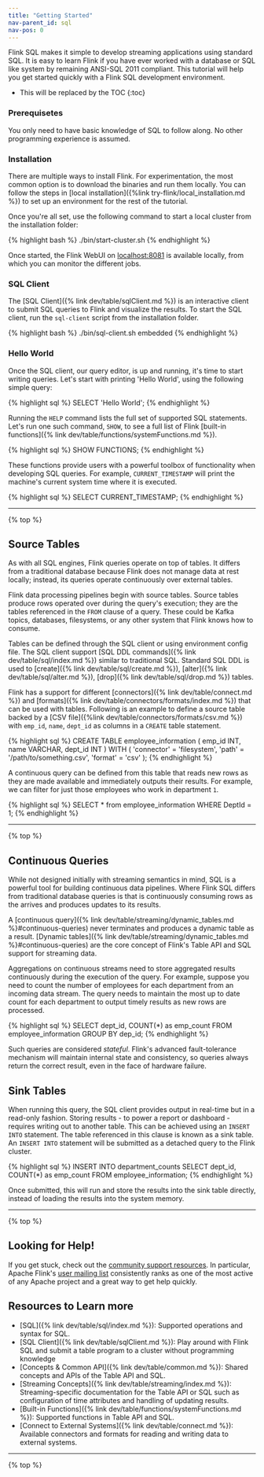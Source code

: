 ```yaml
---
title: "Getting Started"
nav-parent_id: sql
nav-pos: 0
---
```

<!--
Licensed to the Apache Software Foundation (ASF) under one
or more contributor license agreements.  See the NOTICE file
distributed with this work for additional information
regarding copyright ownership.  The ASF licenses this file
to you under the Apache License, Version 2.0 (the
"License"); you may not use this file except in compliance
with the License.  You may obtain a copy of the License at

  http://www.apache.org/licenses/LICENSE-2.0

Unless required by applicable law or agreed to in writing,
software distributed under the License is distributed on an
"AS IS" BASIS, WITHOUT WARRANTIES OR CONDITIONS OF ANY
KIND, either express or implied.  See the License for the
specific language governing permissions and limitations
under the License.
-->

Flink SQL makes it simple to develop streaming applications using standard SQL. It is easy to learn Flink if you have ever worked with a database or SQL like system by remaining ANSI-SQL 2011 compliant. This tutorial will help you get started quickly with a Flink SQL development environment. 
 
* This will be replaced by the TOC
{:toc}


### Prerequisetes 

You only need to have basic knowledge of SQL to follow along. No other programming experience is assumed. 

### Installation

There are multiple ways to install Flink. For experimentation, the most common option is to download the binaries and run them locally. You can follow the steps in [local installation]({%link try-flink/local_installation.md %}) to set up an environment for the rest of the tutorial. 

Once you're all set, use the following command to start a local cluster from the installation folder:

{% highlight bash %}
./bin/start-cluster.sh
{% endhighlight %}
 
Once started, the Flink WebUI on [localhost:8081](localhost:8081) is available locally, from which you can monitor the different jobs.

### SQL Client

The [SQL Client]({% link dev/table/sqlClient.md %}) is an interactive client to submit SQL queries to Flink and visualize the results. 
To start the SQL client, run the `sql-client` script from the installation folder.

 {% highlight bash %}
./bin/sql-client.sh embedded
 {% endhighlight %} 

### Hello World
 
Once the SQL client, our query editor, is up and running, it's time to start writing queries.
Let's start with printing 'Hello World', using the following simple query:
 
{% highlight sql %}
SELECT 'Hello World';
{% endhighlight %}

Running the `HELP` command lists the full set of supported SQL statements. Let's run one such command, `SHOW`, to see a full list of Flink [built-in functions]({% link dev/table/functions/systemFunctions.md %}).

{% highlight sql %}
SHOW FUNCTIONS;
{% endhighlight %}

These functions provide users with a powerful toolbox of functionality when developing SQL queries. 
For example, `CURRENT_TIMESTAMP` will print the machine's current system time where it is executed. 

{% highlight sql %}
SELECT CURRENT_TIMESTAMP;
{% endhighlight %}

---------------

{% top %}

## Source Tables

As with all SQL engines, Flink queries operate on top of tables. 
It differs from a traditional database because Flink does not manage data at rest locally; instead, its queries operate continuously over external tables. 

Flink data processing pipelines begin with source tables. Source tables produce rows operated over during the query's execution; they are the tables referenced in the `FROM` clause of a query.  These could be Kafka topics, databases, filesystems, or any other system that Flink knows how to consume. 

Tables can be defined through the SQL client or using environment config file. The SQL client support [SQL DDL commands]({% link dev/table/sql/index.md %}) similar to traditional SQL. Standard SQL DDL is used to [create]({% link dev/table/sql/create.md %}), [alter]({% link dev/table/sql/alter.md %}), [drop]({% link dev/table/sql/drop.md %}) tables. 

Flink has a support for different [connectors]({% link dev/table/connect.md %}) and [formats]({% link dev/table/connectors/formats/index.md %}) that can be used with tables. Following is an example to define a source table backed by a [CSV file]({%link dev/table/connectors/formats/csv.md %}) with `emp_id`, `name`, `dept_id` as columns in a `CREATE` table statement.

{% highlight sql %}
CREATE TABLE employee_information (
    emp_id INT,
    name VARCHAR,
    dept_id INT
) WITH ( 
    'connector' = 'filesystem',
    'path' = '/path/to/something.csv',
    'format' = 'csv'
);
{% endhighlight %} 

A continuous query can be defined from this table that reads new rows as they are made available and immediately outputs their results. 
For example, we can filter for just those employees who work in department `1`. 

{% highlight sql %}
SELECT * from employee_information WHERE DeptId = 1;
{% endhighlight %} 

---------------

{% top %}

## Continuous Queries

While not designed initially with streaming semantics in mind, SQL is a powerful tool for building continuous data pipelines. Where Flink SQL differs from traditional database queries is that is continuously consuming rows as the arrives and produces updates to its results. 

A [continuous query]({% link dev/table/streaming/dynamic_tables.md %}#continuous-queries) never terminates and produces a dynamic table as a result. [Dynamic tables]({% link dev/table/streaming/dynamic_tables.md %}#continuous-queries) are the core concept of Flink's Table API and SQL support for streaming data. 

Aggregations on continuous streams need to store aggregated results continuously during the execution of the query. For example, suppose you need to count the number of employees for each department from an incoming data stream. The query needs to maintain the most up to date count for each department to output timely results as new rows are processed.

 {% highlight sql %}
 SELECT 
	dept_id,
	COUNT(*) as emp_count 
FROM employee_information 
GROUP BY dep_id;
 {% endhighlight %} 

Such queries are considered _stateful_. Flink's advanced fault-tolerance mechanism will maintain internal state and consistency, so queries always return the correct result, even in the face of hardware failure. 

## Sink Tables

When running this query, the SQL client provides output in real-time but in a read-only fashion. Storing results - to power a report or dashboard - requires writing out to another table. This can be achieved using an `INSERT INTO` statement. The table referenced in this clause is known as a sink table. An `INSERT INTO` statement will be submitted as a detached query to the Flink cluster. 

 {% highlight sql %}
 INSERT INTO department_counts
 SELECT 
	dept_id,
	COUNT(*) as emp_count 
FROM employee_information;
 {% endhighlight %} 
 
Once submitted, this will run and store the results into the sink table directly, instead of loading the results into the system memory. 

---------------

{% top %}

## Looking for Help! 

If you get stuck, check out the [community support resources](https://flink.apache.org/community.html).
In particular, Apache Flink's [user mailing list](https://flink.apache.org/community.html#mailing-lists) consistently ranks as one of the most active of any Apache project and a great way to get help quickly. 

## Resources to Learn more

* [SQL]({% link dev/table/sql/index.md %}): Supported operations and syntax for SQL.
* [SQL Client]({% link dev/table/sqlClient.md %}): Play around with Flink SQL and submit a table program to a cluster without programming knowledge
* [Concepts & Common API]({% link dev/table/common.md %}): Shared concepts and APIs of the Table API and SQL.
* [Streaming Concepts]({% link dev/table/streaming/index.md %}): Streaming-specific documentation for the Table API or SQL such as configuration of time attributes and handling of updating results.
* [Built-in Functions]({% link dev/table/functions/systemFunctions.md %}): Supported functions in Table API and SQL.
* [Connect to External Systems]({% link dev/table/connect.md %}): Available connectors and formats for reading and writing data to external systems.

---------------

{% top %}
